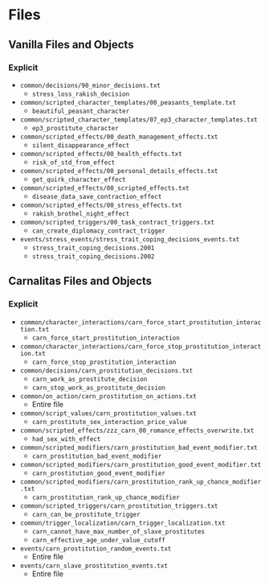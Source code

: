 # Files

## Vanilla Files and Objects

### Explicit

* `common/decisions/90_minor_decisions.txt`
  * `stress_loss_rakish_decision`
* `common/scripted_character_templates/00_peasants_template.txt`
  * `beautiful_peasant_character`
* `common/scripted_character_templates/07_ep3_character_templates.txt`
  * `ep3_prostitute_character`
* `common/scripted_effects/00_death_management_effects.txt`
  * `silent_disappearance_effect`
* `common/scripted_effects/00_health_effects.txt`
  * `risk_of_std_from_effect`
* `common/scripted_effects/00_personal_details_effects.txt`
  * `get_quirk_character_effect`
* `common/scripted_effects/00_scripted_effects.txt`
  * `disease_data_save_contraction_effect`
* `common/scripted_effects/00_stress_effects.txt`
  * `rakish_brothel_night_effect`
* `common/scripted_triggers/00_task_contract_triggers.txt`
  * `can_create_diplomacy_contract_trigger`
* `events/stress_events/stress_trait_coping_decisions_events.txt`
  * `stress_trait_coping_decisions.2001`
  * `stress_trait_coping_decisions.2002`

## Carnalitas Files and Objects

### Explicit

* `common/character_interactions/carn_force_start_prostitution_interaction.txt`
  * `carn_force_start_prostitution_interaction`
* `common/character_interactions/carn_force_stop_prostitution_interaction.txt`
  * `carn_force_stop_prostitution_interaction`
* `common/decisions/carn_prostitution_decisions.txt`
  * `carn_work_as_prostitute_decision`
  * `carn_stop_work_as_prostitute_decision`
* `common/on_action/carn_prostitution_on_actions.txt`
  * Entire file
* `common/script_values/carn_prostitution_values.txt`
  * `carn_prostitute_sex_interaction_price_value`
* `common/scripted_effects/zzz_carn_00_romance_effects_overwrite.txt`
  * `had_sex_with_effect`
* `common/scripted_modifiers/carn_prostitution_bad_event_modifier.txt`
  * `carn_prostitution_bad_event_modifier`
* `common/scripted_modifiers/carn_prostitution_good_event_modifier.txt`
  * `carn_prostitution_good_event_modifier`
* `common/scripted_modifiers/carn_prostitution_rank_up_chance_modifier.txt`
  * `carn_prostitution_rank_up_chance_modifier`
* `common/scripted_triggers/carn_prostitution_triggers.txt`
  * `carn_can_be_prostitute_trigger`
* `common/trigger_localization/carn_trigger_localization.txt`
  * `carn_cannot_have_max_number_of_slave_prostitutes`
  * `carn_effective_age_under_value_cutoff`
* `events/carn_prostitution_random_events.txt`
  * Entire file
* `events/carn_slave_prostitution_events.txt`
  * Entire file
